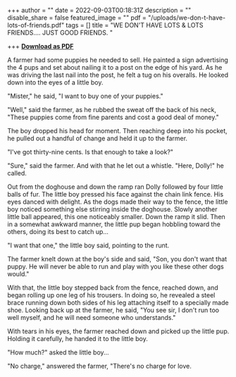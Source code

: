 +++
author = ""
date = 2022-09-03T00:18:31Z
description = ""
disable_share = false
featured_image = ""
pdf = "/uploads/we-don-t-have-lots-of-friends.pdf"
tags = []
title = "WE DON'T HAVE LOTS & LOTS FRIENDS.... JUST GOOD FRIENDS. "

+++
[**Download as PDF**](/uploads/we-don-t-have-lots-of-friends.pdf)

A farmer had some puppies he needed to sell. He painted a sign advertising the 4 pups and set about nailing it to a post on the edge of his yard. As he was driving the last nail into the post, he felt a tug on his overalls. He looked down into the eyes of a little boy.

"Mister," he said, "I want to buy one of your puppies." 

"Well," said the farmer, as he rubbed the sweat off the back of his neck, "These puppies come from fine parents and cost a good deal of money." 

The boy dropped his head for moment. Then reaching deep into his pocket, he pulled out a handful of change and held it up to the farmer. 

"I've got thirty-nine cents. Is that enough to take a look?" 

"Sure," said the farmer. And with that he let out a whistle. "Here, Dolly!" he called. 

Out from the doghouse and down the ramp ran Dolly followed by four little balls of fur. The little boy pressed his face against the chain link fence. His eyes danced with delight. As the dogs made their way to the fence, the little boy noticed something else stirring inside the doghouse. Slowly another little ball appeared, this one noticeably smaller. Down the ramp it slid. Then in a somewhat awkward manner, the little pup began hobbling toward the others, doing its best to catch up... 

"I want that one," the little boy said, pointing to the runt. 

The farmer knelt down at the boy's side and said, "Son, you don't want that puppy. He will never be able to run and play with you like these other dogs would." 

With that, the little boy stepped back from the fence, reached down, and began rolling up one leg of his trousers. In doing so, he revealed a steel brace running down both sides of his leg attaching itself to a specially made shoe. Looking back up at the farmer, he said, "You see sir, I don't run too well myself, and he will need someone who understands." 

With tears in his eyes, the farmer reached down and picked up the little pup. Holding it carefully, he handed it to the little boy. 

"How much?" asked the little boy... 

"No charge," answered the farmer, "There's no charge for love.